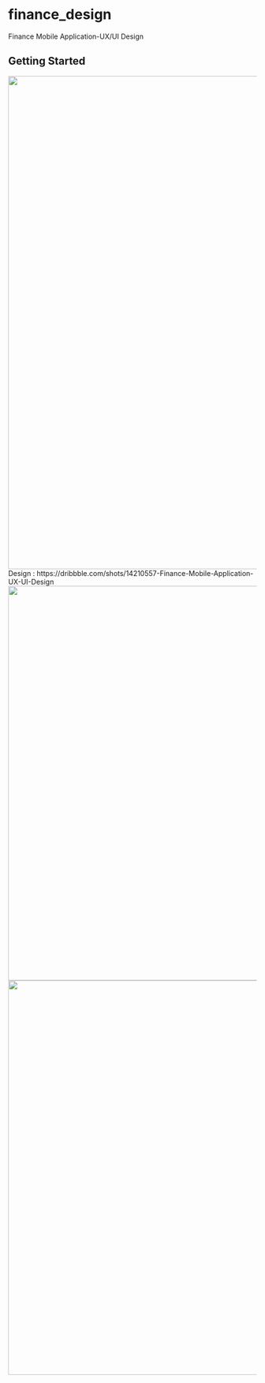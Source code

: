 # finance_design

Finance Mobile Application-UX/UI Design

## Getting Started

<img src="https://user-images.githubusercontent.com/59014749/111068614-9146b800-84da-11eb-8eeb-cfacdb31377a.jpg" width="1000">
Design : https://dribbble.com/shots/14210557-Finance-Mobile-Application-UX-UI-Design
<img src="https://user-images.githubusercontent.com/59014749/111068623-986dc600-84da-11eb-81c5-a948d0494ce7.png" height="800">
<img src="https://user-images.githubusercontent.com/59014749/111068626-999ef300-84da-11eb-9f60-afe8137a8159.png" height="800">
